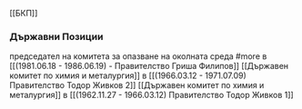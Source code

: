 [[БКП]]

### Държавни Позиции
председател на комитета за опазване на околната среда #more в [[(1981.06.18 - 1986.06.19) - Правителство Гриша Филипов]]
[[Държавен комитет по химия и металургия]] в [[(1966.03.12 - 1971.07.09) Правителство Тодор Живков 2]]
[[Държавен комитет по химия и металургия]] в [[(1962.11.27 - 1966.03.12) Правителство Тодор Живков 1]]
